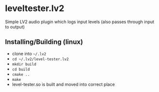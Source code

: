 # leveltester.lv2
Simple LV2 audio plugin which logs input levels (also passes through input to output)

## Installing/Building (linux)

* clone into `~/.lv2`
* `cd ~/.lv2/level-tester.lv2`
* `mkdir build`
* `cd build`
* `cmake ..`
* `make`
* level-tester.so is built and moved into correct place
